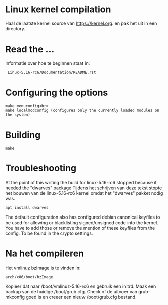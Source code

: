# Linux kernel compilation

Haal de laatste kernel source van https://kernel.org.
en pak het uit in een directory.

#
# Read the ...

Informatie over hoe te beginnen staat in:

     Linux-5.16-rc6/Documentation/README.rst

# Configuring the options 

    make menuconfig<br>
    make localmodconfig (configures only the currently loaded modules on the system)

# Building 

    make

# Troubleshooting

At the point of this writing the build for linux-5.16-rc6 stopped because it needed the "dwarves" package
Tijdens het schrijven van deze tekst stopte het bouwen van de linux-5.16-rc6 kernel omdat het "dwarves" pakket nodig was.

    apt install dwarves  

The default configuration also has configured debian canonical keyfiles to be used for allowing or blacklisting signed/unsigned 
code into the kernel. You have to add those or remove the mention of these keyfiles from the config. To be found in the crypto settings.

# Na het compileren  

Het vmlinuz bzImage is te vinden in: 

    arch/x86/boot/bzImage

Kopieer dat naar /boot/vmlinuz-5.16-rc6 en gebruik een initrd.
Maak een backup van de huidige /boot/grub.cfg.
Check of de uitvoer van grub-mkconfig goed is en creeer een nieuw /boot/grub.cfg bestand.
